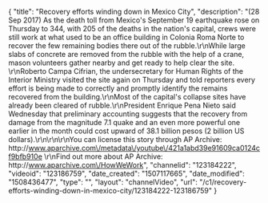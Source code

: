 {
    "title": "Recovery efforts winding down in Mexico City",
    "description": "(28 Sep 2017) As the death toll from Mexico's September 19 earthquake rose on Thursday to 344, with 205 of the deaths in the nation's capital, crews were still work at what used to be an office building in Colonia Roma Norte to recover the few remaining bodies there out of the rubble.\r\nWhile large slabs of concrete are removed from the rubble with the help of a crane, mason volunteers gather nearby and get ready to help clear the site. \r\nRoberto Campa Cifrian, the undersecretary for Human Rights of the Interior Ministry visited the site again on Thursday and told reporters every effort is being made to correctly and promptly identify the remains recovered from the building.\r\nMost of the capital's collapse sites have already been cleared of rubble.\r\nPresident Enrique Pena Nieto said Wednesday that preliminary accounting suggests that the recovery from damage from the magnitude 7.1 quake and an even more powerful one earlier in the month could cost upward of 38.1 billion pesos (2 billion US dollars).\r\n\r\n\r\nYou can license this story through AP Archive: http:\/\/www.aparchive.com\/metadata\/youtube\/421a1abd39e91609ca0124cf9bfb910e \r\nFind out more about AP Archive: http:\/\/www.aparchive.com\/HowWeWork",
    "channelid": "123184222",
    "videoid": "123186759",
    "date_created": "1507117665",
    "date_modified": "1508436477",
    "type": "",
    "layout": "channelVideo",
    "url": "\/c1\/recovery-efforts-winding-down-in-mexico-city\/123184222-123186759"
}